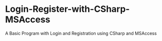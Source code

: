 # Login-Register-with-CSharp-MSAccess
A Basic Program with Login and Registration using CSharp and MSAccess
